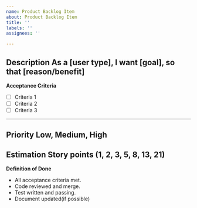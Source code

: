 ```yaml
---
name: Product Backlog Item
about: Product Backlog Item
title: ''
labels: ''
assignees: ''

---
```


**Description**
As a [user type], I want [goal], so that [reason/benefit]
---
**Acceptance Criteria**
-[ ] Criteria 1
-[ ] Criteria 2
-[ ] Criteria 3
---
**Priority**
Low, Medium, High
---
**Estimation**
Story points (1, 2, 3, 5, 8, 13, 21)
---
**Definition of Done**
- All acceptance criteria met.
- Code reviewed and merge.
- Test written and passing.
- Document updated(if possible)
